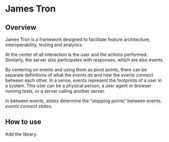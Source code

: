 James Tron
=============

Overview
--------

James Tron is a framework designed to facilitate feature architecture, interoperability,
testing and analytics.

At the center of all interaction is the user and the actions performed. Similarly, the server also
participates with responses, which are also events.

By centering on events and using them as pivot points, there can be separate definitions of what
the *events _do_* and how the *events _connect_* between each other.
In a sense, events represent the footprints of a user in a system. This user can be a physical person,
a user agent or browser running tests, or a server calling another server.

In between events, *states* determine the “stopping points” between events. *events _connect_ states*.


How to use
--------

Add the library.
    <script src="path/to/james-tron.js">

Define states.
    $('form').tron({
        recognize: function() {
            $('[class^=when-]', this).hide();                 
        
            if (sign_in) $('.when-sign-in').show();                
            if (register) $('.when-register').show();                        
        }
    });

    $(document).ready(function(){$('form').trigger('recognize')})
